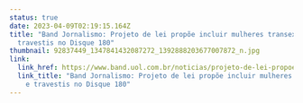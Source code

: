```yaml
---
status: true
date: 2023-04-09T02:19:15.164Z
title: "Band Jornalismo: Projeto de lei propõe incluir mulheres transexuais e
  travestis no Disque 180"
thumbnail: 92837449_1347841432087272_1392888203677007872_n.jpg
link:
  link_href: https://www.band.uol.com.br/noticias/projeto-de-lei-propoe-incluir-mulheres-transexuais-e-travestis-no-disque-180-16589105
  link_title: "Band Jornalismo: Projeto de lei propõe incluir mulheres transexuais
    e travestis no Disque 180"
---
```

